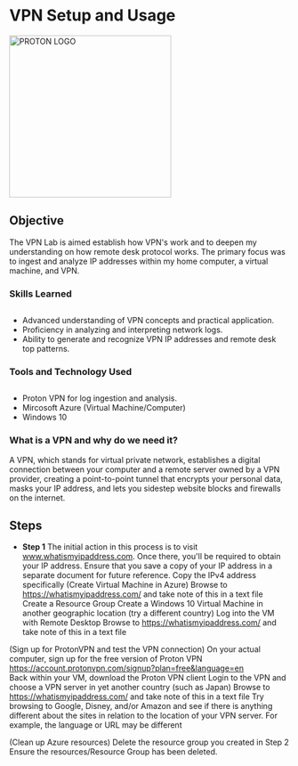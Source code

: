 # VPN Setup and Usage
<img width="291" alt="PROTON LOGO" src="https://github.com/codeByKelvinn/creating-a-VPN/assets/110644520/2bf76f25-7f66-4893-b7ee-76f565cf42b1">

## Objective

The VPN Lab is aimed establish how VPN's work and to deepen my understanding on how remote desk protocol works. The primary focus was to ingest and analyze IP addresses within my home computer, a virtual machine, and VPN.

### Skills Learned<h2>

- Advanced understanding of VPN concepts and practical application.
- Proficiency in analyzing and interpreting network logs.
- Ability to generate and recognize VPN IP addresses and remote desk top patterns.

### Tools and Technology Used<h2>

- Proton VPN for log ingestion and analysis.
- Mircosoft Azure (Virtual Machine/Computer)
- Windows 10

### What is a VPN and why do we need it?
A VPN, which stands for virtual private network, establishes a digital connection between your computer and a remote server owned by a VPN provider, creating a point-to-point tunnel that encrypts your personal data, masks your IP address, and lets you sidestep website blocks and firewalls on the internet.

## Steps

* **Step 1**
  The initial action in this process is to visit www.whatismyipaddress.com. Once there, you'll be required to obtain your IP address. Ensure that you save a copy of your IP address in a separate document for future reference. Copy the IPv4 address specifically
  (Create Virtual Machine in Azure)
Browse to https://whatismyipaddress.com/ and take note of this in a text file
Create a Resource Group
Create a Windows 10 Virtual Machine in another geographic location (try a different country)
Log into the VM with Remote Desktop
Browse to https://whatismyipaddress.com/ and take note of this in a text file

(Sign up for ProtonVPN and test the VPN connection)
On your actual computer, sign up for the free version of Proton VPN https://account.protonvpn.com/signup?plan=free&language=en  
Back within your VM, download the Proton VPN client
Login to the VPN and choose a VPN server in yet another country (such as Japan)
Browse to https://whatismyipaddress.com/  and take note of this in a text file
Try browsing to Google, Disney, and/or Amazon and see if there is anything different about the sites in relation to the location of your VPN server. For example, the language or URL may be different

(Clean up Azure resources)
Delete the resource group you created in Step 2
Ensure the resources/Resource Group has been deleted.

